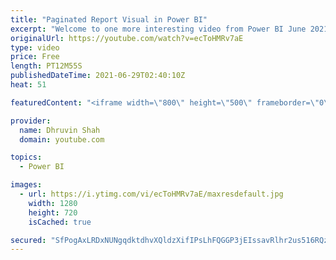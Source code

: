 ```yaml
---
title: "Paginated Report Visual in Power BI"
excerpt: "Welcome to one more interesting video from Power BI June 2021 feature updates. So, excited to announce that the long-anticipated paginated report visual for Power BI reports is now available in Power BI Desktop as a public preview. Yes, during this video we will talk about Paginated Report Visual in"
originalUrl: https://youtube.com/watch?v=ecToHMRv7aE
type: video
price: Free
length: PT12M55S
publishedDateTime: 2021-06-29T02:40:10Z
heat: 51

featuredContent: "<iframe width=\"800\" height=\"500\" frameborder=\"0\" src=\"https://www.youtube.com/embed/ecToHMRv7aE\" allow=\"accelerometer; autoplay; encrypted-media; gyroscope; picture-in-picture\" allowfullscreen></iframe>"

provider:
  name: Dhruvin Shah
  domain: youtube.com

topics:
  - Power BI

images:
  - url: https://i.ytimg.com/vi/ecToHMRv7aE/maxresdefault.jpg
    width: 1280
    height: 720
    isCached: true

secured: "SfPogAxLRDxNUNgqdktdhvXQldzXifIPsLhFQGGP3jEIssavRlhr2us516RQzjWuIreK2SGQYSAQxHEiF8bbk8NSYQjFSuYNeaxTrf5Gy+//LXEmSJC5dvPW7mWtQnRW1XwyFrbbFEL4O7FvuJ4lnxtniNMMkG2KGAVeAv2owAt3gMYkdsT0n24JJRKFMfI0MQkur3R9TumuoC3GhoPlOi3u/RLLtXmBvxl1fL+BG9X0Sl/muj0TXiHKMsZ9qYGdQophfIqG8LCnEePXegUwwVudSK1e1VKQdtKUHdzD/y95J3ppb4cep8hzf1KYIE12ZIX7cKFvYkvfx2IWYGu7Vq09g1DWjE0o8JYNKVaW8kJQ5/1m5d7fGL3PWFgwnq5Dt55o1/bSL8dPADEQtFWSdfpjyAEPAX4QsEI7yaX1rTQ=;wHSzjs5wCgTT1FM6p/Pa6Q=="
---
```



